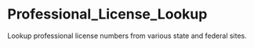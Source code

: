 # Professional_License_Lookup
Lookup professional license numbers from various state and federal sites.
